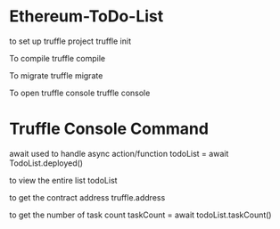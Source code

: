 # Ethereum-ToDo-List

to set up truffle project
truffle init

To compile
truffle compile

To migrate
truffle migrate

To open truffle console
truffle console

Truffle Console Command
========================

await used to handle async action/function
todoList = await TodoList.deployed()

to view the entire list
todoList

to get the contract address
truffle.address

to get the number of task count
taskCount = await todoList.taskCount()